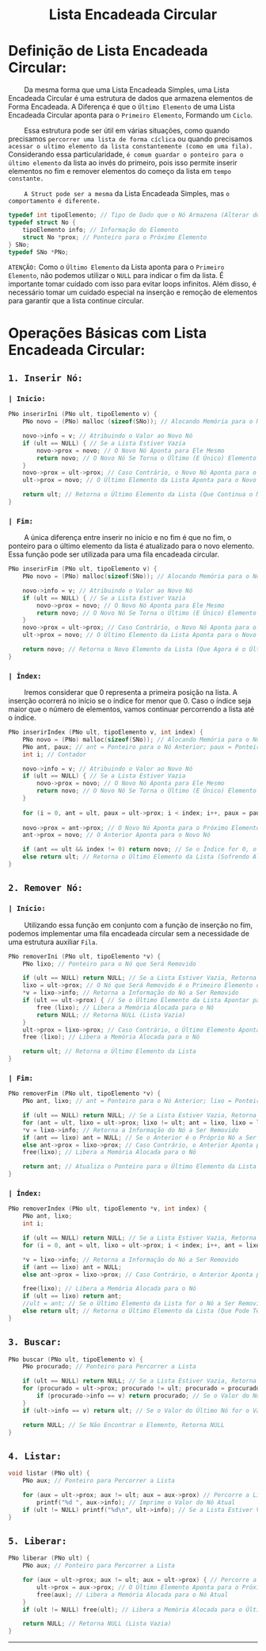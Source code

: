 <h1 align="center"> Lista Encadeada Circular <br>
</h1>

# Definição de Lista Encadeada Circular:
&emsp;&emsp; Da mesma forma que uma Lista Encadeada Simples, uma Lista Encadeada Circular é uma estrutura de dados que armazena elementos de Forma Encadeada. A Diferença é que o `Último Elemento` de uma Lista Encadeada Circular aponta para o `Primeiro Elemento`, Formando um `Ciclo`.

&emsp;&emsp; Essa estrutura pode ser útil em várias situações, como quando precisamos `percorrer uma lista de forma cíclica` ou quando precisamos `acessar o ultimo elemento da lista constantemente (como em uma fila).` Considerando essa particularidade, `é comum guardar o ponteiro para o último elemento` da lista ao invés do primeiro, pois isso permite inserir elementos no fim e remover elementos do começo da lista em `tempo constante.`

&emsp;&emsp; `A Struct pode ser a mesma` da Lista Encadeada Simples, mas `o comportamento é diferente.`
~~~c
typedef int tipoElemento; // Tipo de Dado que o Nó Armazena (Alterar de Acordo com o Problema)
typedef struct No {
	tipoElemento info; // Informação do Elemento
	struct No *prox; // Ponteiro para o Próximo Elemento
} SNo;
typedef SNo *PNo;
~~~

`ATENÇÃO:` Como o `Último Elemento` da Lista aponta para o `Primeiro Elemento`, não podemos utilizar o `NULL` para indicar o fim da lista. É importante tomar cuidado com isso para evitar loops infinitos. Além disso, é necessário tomar um cuidado especial na inserção e remoção de elementos para garantir que a lista continue circular.



# Operações Básicas com Lista Encadeada Circular:
## `1. Inserir Nó:`
### `| Início:`
~~~c
PNo inserirIni (PNo ult, tipoElemento v) {
	PNo novo = (PNo) malloc (sizeof(SNo)); // Alocando Memória para o Novo Nó

	novo->info = v; // Atribuindo o Valor ao Novo Nó
	if (ult == NULL) { // Se a Lista Estiver Vazia
		novo->prox = novo; // O Novo Nó Aponta para Ele Mesmo
		return novo; // O Novo Nó Se Torna o Último (E Único) Elemento da Lista
	}
	novo->prox = ult->prox; // Caso Contrário, o Novo Nó Aponta para o Primeiro Elemento da Lista
	ult->prox = novo; // O Último Elemento da Lista Aponta para o Novo Nó

	return ult; // Retorna o Último Elemento da Lista (Que Continua o Mesmo)
}
~~~
### `| Fim:`
&emsp;&emsp; A única diferença entre inserir no início e no fim é que no fim, o ponteiro para o último elemento da lista é atualizado para o novo elemento. Essa função pode ser utilizada para uma fila encadeada circular.
~~~c
PNo inserirFim (PNo ult, tipoElemento v) {
	PNo novo = (PNo) malloc(sizeof(SNo)); // Alocando Memória para o Novo Nó

	novo->info = v; // Atribuindo o Valor ao Novo Nó
	if (ult == NULL) { // Se a Lista Estiver Vazia
		novo->prox = novo; // O Novo Nó Aponta para Ele Mesmo
		return novo; // O Novo Nó Se Torna o Último (E Único) Elemento da Lista
	}
	novo->prox = ult->prox; // Caso Contrário, o Novo Nó Aponta para o Primeiro Elemento da Lista
	ult->prox = novo; // O Último Elemento da Lista Aponta para o Novo Nó

	return novo; // Retorna o Novo Elemento da Lista (Que Agora é o Último). Essa é a Única Diferença entre Inserir no Início e no Fim.
}
~~~
### `| Índex:`
&emsp;&emsp; Iremos considerar que 0 representa a primeira posição na lista. A inserção ocorrerá no início se o índice for menor que 0. Caso o índice seja maior que o número de elementos, vamos continuar percorrendo a lista até o índice.
~~~c
PNo inserirIndex (PNo ult, tipoElemento v, int index) {
	PNo novo = (PNo) malloc(sizeof(SNo)); // Alocando Memória para o Novo Nó
	PNo ant, paux; // ant = Ponteiro para o Nó Anterior; paux = Ponteiro Auxiliar para Percorrer a Lista
	int i; // Contador

	novo->info = v; // Atribuindo o Valor ao Novo Nó
	if (ult == NULL) { // Se a Lista Estiver Vazia
		novo->prox = novo; // O Novo Nó Aponta para Ele Mesmo
		return novo; // O Novo Nó Se Torna o Último (E Único) Elemento da Lista
	}
	
	for (i = 0, ant = ult, paux = ult->prox; i < index; i++, paux = paux->prox) ant = paux; // Percorrendo a Lista até o Índice
	
	novo->prox = ant->prox; // O Novo Nó Aponta para o Próximo Elemento do Anterior de Onde Ele Será Inserido
	ant->prox = novo; // O Anterior Aponta para o Novo Nó

	if (ant == ult && index != 0) return novo; // Se o Índice for 0, o Novo Nó Será o Novo Último
	else return ult; // Retorna o Último Elemento da Lista (Sofrendo Alterações ou Não)
}
~~~

## `2. Remover Nó:`
### `| Início:`
&emsp;&emsp; Utilizando essa função em conjunto com a função de inserção no fim, podemos implementar uma fila encadeada circular sem a necessidade de uma estrutura auxiliar `Fila`.
~~~c
PNo removerIni (PNo ult, tipoElemento *v) {
	PNo lixo; // Ponteiro para o Nó que Será Removido

	if (ult == NULL) return NULL; // Se a Lista Estiver Vazia, Retorna NULL
	lixo = ult->prox; // O Nó que Será Removido é o Primeiro Elemento da Lista
	*v = lixo->info; // Retorna a Informação do Nó a Ser Removido
	if (ult == ult->prox) { // Se o Último Elemento da Lista Apontar para Ele Mesmo (Lista Só Possui um Elemento)
		free (lixo); // Libera a Memória Alocada para o Nó
		return NULL; // Retorna NULL (Lista Vazia)
	}
	ult->prox = lixo->prox; // Caso Contrário, o Último Elemento Aponta para o Próximo do Nó a Ser Removido
	free (lixo); // Libera a Memória Alocada para o Nó

	return ult; // Retorna o Último Elemento da Lista
}
~~~
### `| Fim:`
~~~c
PNo removerFim (PNo ult, tipoElemento *v) {
	PNo ant, lixo; // ant = Ponteiro para o Nó Anterior; lixo = Ponteiro para o Nó que Será Removido

	if (ult == NULL) return NULL; // Se a Lista Estiver Vazia, Retorna NULL
	for (ant = ult, lixo = ult->prox; lixo != ult; ant = lixo, lixo = lixo->prox); // Percorrendo a Lista até o Último Elemento
	*v = lixo->info; // Retorna a Informação do Nó a Ser Removido
	if (ant == lixo) ant = NULL; // Se o Anterior é o Próprio Nó a Ser Removido, A Lista Só Possui um Elemento (Ficará Vazia Após a Remoção)
	else ant->prox = lixo->prox; // Caso Contrário, o Anterior Aponta para o Próximo do Nó a Ser Removido
	free(lixo); // Libera a Memória Alocada para o Nó

	return ant; // Atualiza o Ponteiro para o Último Elemento da Lista (Que Será o Anterior do Nó Removido, ou NULL)
}
~~~
### `| Índex:`
~~~c
PNo removerIndex (PNo ult, tipoElemento *v, int index) {
	PNo ant, lixo;
	int i;

	if (ult == NULL) return NULL; // Se a Lista Estiver Vazia, Retorna NULL
	for (i = 0, ant = ult, lixo = ult->prox; i < index; i++, ant = lixo, lixo = lixo->prox); // Percorrendo a Lista até o Índice

	*v = lixo->info; // Retorna a Informação do Nó a Ser Removido
	if (ant == lixo) ant = NULL;
	else ant->prox = lixo->prox; // Caso Contrário, o Anterior Aponta para o Próximo do Nó a Ser Removido

	free(lixo); // Libera a Memória Alocada para o Nó
	if (ult == lixo) return ant; 
	//ult = ant; // Se o Último Elemento da Lista for o Nó a Ser Removido, o Anterior Será o Novo Último
	else return ult; // Retorna o Último Elemento da Lista (Que Pode Ter Sido Alterado)
}
~~~

## `3. Buscar:`
~~~c
PNo buscar (PNo ult, tipoElemento v) {
	PNo procurado; // Ponteiro para Percorrer a Lista

	if (ult == NULL) return NULL; // Se a Lista Estiver Vazia, Retorna NULL
	for (procurado = ult->prox; procurado != ult; procurado = procurado->prox) { // Percorrendo a Lista
		if (procurado->info == v) return procurado; // Se o Valor do Nó Atual for o Valor Procurado, Retorna o Nó
	}
	if (ult->info == v) return ult; // Se o Valor do Último Nó for o Valor Procurado, Retorna o Último Nó (Fazemos isso pois o Último Nó não é Verificado no For)

	return NULL; // Se Não Encontrar o Elemento, Retorna NULL
}
~~~

## `4. Listar:`
~~~c
void listar (PNo ult) {
	PNo aux; // Ponteiro para Percorrer a Lista

	for (aux = ult->prox; aux != ult; aux = aux->prox) // Percorre a Lista
		printf("%d ", aux->info); // Imprime o Valor do Nó Atual
	if (ult != NULL) printf("%d\n", ult->info); // Se a Lista Estiver Vazia, Não Entrará Aqui nem no For, Então Não Imprime Nada. Se a Lista só Possuir um Elemento, o For Não é Executado, mas o Último Nó é Impresso Aqui.
}
~~~

## `5. Liberar:`
~~~c
PNo liberar (PNo ult) {
	PNo aux; // Ponteiro para Percorrer a Lista

	for (aux = ult->prox; aux != ult; aux = ult->prox) { // Percorre a Lista
		ult->prox = aux->prox; // O Último Elemento Aponta para o Próximo do Nó Atual
		free(aux); // Libera a Memória Alocada para o Nó Atual
	}
	if (ult != NULL) free(ult); // Libera a Memória Alocada para o Último Nó (Que é o Único que Restou)

	return NULL; // Retorna NULL (Lista Vazia)
}
~~~

---
